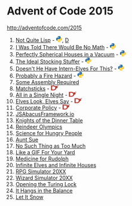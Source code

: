 # Advent of Code 2015

http://adventofcode.com/2015

1. [Not Quite Lisp](http://adventofcode.com/2015/day/1) - [![Python](/images/python.png)](01/one.py), [D](01/one.d)
2. [I Was Told There Would Be No Math](http://adventofcode.com/2015/day/2) - [![Python](/images/python.png)](02/two.py)
3. [Perfectly Spherical Houses in a Vacuum](http://adventofcode.com/2015/day/3) - [![Python](/images/python.png)](03/three.py)
4. [The Ideal Stocking Stuffer](http://adventofcode.com/2015/day/4) - [![Python](/images/python.png)](04/four.py)
5. [Doesn't He Have Intern-Elves For This?](http://adventofcode.com/2015/day/5) - [![Python](/images/python.png)](05/five.py)
6. [Probably a Fire Hazard](http://adventofcode.com/2015/day/6) - [![Python](/images/python.png)](06/six.py)
7. [Some Assembly Required](http://adventofcode.com/2015/day/7)
8. [Matchsticks](http://adventofcode.com/2015/day/8) - [![D](/images/d.png)](08/eight.d)
9. [All in a Single Night](http://adventofcode.com/2015/day/9) - [![D](/images/d.png)](09/nine.d)
10. [Elves Look, Elves Say](http://adventofcode.com/2015/day/10) - [![D](/images/d.png)](10/ten.d)
11. [Corporate Policy](http://adventofcode.com/2015/day/11) - [![D](/images/d.png)](11/eleven.d)
12. [JSAbacusFramework.io](http://adventofcode.com/2015/day/12)
13. [Knights of the Dinner Table](http://adventofcode.com/2015/day/13)
14. [Reindeer Olympics](http://adventofcode.com/2015/day/14)
15. [Science for Hungry People](http://adventofcode.com/2015/day/15)
16. [Aunt Sue](http://adventofcode.com/2015/day/16)
17. [No Such Thing as Too Much](http://adventofcode.com/2015/day/17)
18. [Like a GIF For Your Yard](http://adventofcode.com/2015/day/18)
19. [Medicine for Rudolph](http://adventofcode.com/2015/day/19)
20. [Infinite Elves and Infinite Houses](http://adventofcode.com/2015/day/20)
21. [RPG Simulator 20XX](http://adventofcode.com/2015/day/21)
22. [Wizard Simulator 20XX](http://adventofcode.com/2015/day/22)
23. [Opening the Turing Lock](http://adventofcode.com/2015/day/23)
24. [It Hangs in the Balance](http://adventofcode.com/2015/day/24)
25. [Let It Snow](http://adventofcode.com/2015/day/25)
